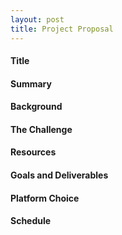 ```yaml
---
layout: post
title: Project Proposal
---
```


#### Title

#### Summary

#### Background

#### The Challenge

#### Resources

#### Goals and Deliverables

#### Platform Choice

#### Schedule
